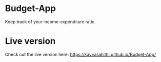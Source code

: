 # Budget-App
Keep track of your income-expenditure ratio

# Live version

Check out the live version here: https://kavyasahithi.github.io/Budget-App/
